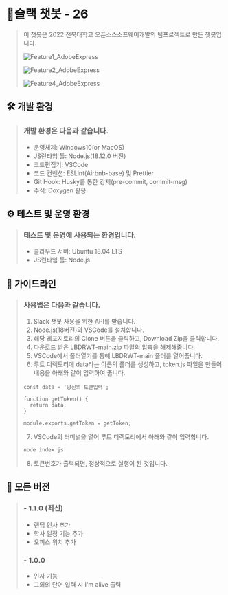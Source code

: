 # 🚩슬랙 챗봇 - 26
> 이 챗봇은 2022 전북대학교 오픈소스소프웨어개발의 팀프로젝트로 만든 챗봇입니다.
>
> ![Feature1_AdobeExpress](https://user-images.githubusercontent.com/61104736/203731470-f411fbe1-1e6c-4c75-9ed5-be7f01af7f99.gif)
>
> ![Feature2_AdobeExpress](https://user-images.githubusercontent.com/61104736/203731861-e1dd9cca-edfd-4532-b01d-48509d90c2c5.gif)
>
> ![Feature4_AdobeExpress](https://user-images.githubusercontent.com/61104736/203732245-fa0b028d-5094-41be-9995-64f03785c3dc.gif)

## 🛠 개발 환경
> ### 개발 환경은 다음과 같습니다.
> - 운영체제: Windows10(or MacOS)
> - JS런타임 툴:  Node.js(18.12.0 버전)
> - 코드편집기: VSCode
> - 코드 컨벤션: ESLint(Airbnb-base) 및 Prettier
> - Git Hook: Husky를 통한 강제(pre-commit, commit-msg)
> - 주석: Doxygen 활용
>
## ⚙ 테스트 및 운영 환경
> ### 테스트 및 운영에 사용되는 환경입니다.
> - 클라우드 서버: Ubuntu 18.04 LTS
> - JS런타임 툴: Node.js
>
## 📕 가이드라인
> ### 사용법은 다음과 같습니다.
> 1. Slack 챗봇 사용을 위한 API를 받습니다.
> 2. Node.js(18버전)와 VSCode를 설치합니다.
> 3. 해당 레포지토리의 Clone 버튼을 클릭하고, Download Zip을 클릭합니다.
> 4. 다운로드 받은 LBDRWT-main.zip 파일의 압축을 해제해줍니다.
> 5. VSCode에서 폴더열기를 통해 LBDRWT-main 폴더를 열어줍니다.
> 6. 루트 디렉토리에 data라는 이름의 폴더를 생성하고, token.js 파일을 만들어 내용을 아래와 같이 입력하여 줍니다.
> ```
> const data = '당신의 토큰입력';
> 
> function getToken() {
>   return data;
> }
> 
> module.exports.getToken = getToken;
> 
> ```
> 7. VSCode의 터미널을 열어 루트 디렉토리에서 아래와 같이 입력합니다.
> ```
> node index.js
> ```
> 8. 토큰번호가 출력되면, 정상적으로 실행이 된 것입니다.

## 🌈 모든 버전
> ### - 1.1.0 (최신)
> - 랜덤 인사 추가
> - 학사 일정 기능 추가
> - 오피스 위치 추가
> ### - 1.0.0
> - 인사 기능
> - 그외의 단어 입력 시 I'm alive 출력
>
#
